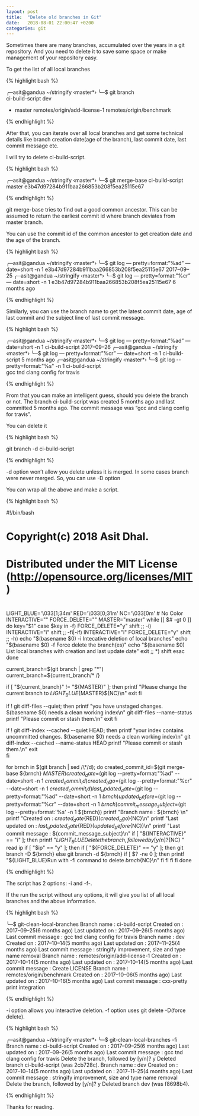 ```yaml
---
layout: post
title:  "Delete old branches in Git"
date:   2018-08-01 22:00:47 +0200
categories: git
---
```


Sometimes there are many branches, accumulated over the years in a git repository. And you need to delete it to save some space or make management of your repository easy.

To get the list of all local branches

{% highlight bash %}

╭─asit@gandua ~/stringify ‹master*›
╰─$ git branch              
  ci-build-script
  dev
* master
  remotes/origin/add-license-1
  remotes/origin/benchmark

{% endhighlight %}


After that, you can iterate over all local branches and get some technical details like branch creation date(age of the branch), last commit date, last commit message etc.

I will try to delete ci-build-script.

{% highlight bash %}

╭─asit@gandua ~/stringify ‹master*›
╰─$ git merge-base ci-build-script master 
e3b47d97284b911baa266853b208f5ea25115e67

{% endhighlight %}

git merge-base tries to find out a good common ancestor. This can be assumed to return the earliest commit id where branch deviates from master branch.

You can use the commit id of the common ancestor to get creation date and the age of the branch.

{% highlight bash %}

╭─asit@gandua ~/stringify ‹master*› 
╰─$ git log — pretty=format:”%ad” — date=short -n 1 e3b47d97284b911baa266853b208f5ea25115e67
2017–09–25
╭─asit@gandua ~/stringify ‹master*› 
╰─$ git log — pretty=format:”%cr” — date=short -n 1 e3b47d97284b911baa266853b208f5ea25115e67
6 months ago

{% endhighlight %}

Similarly, you can use the branch name to get the latest commit date, age of last commit and the subject line of last commit message.

{% highlight bash %}

╭─asit@gandua ~/stringify ‹master*› 
╰─$ git log — pretty=format:”%ad” — date=short -n 1 ci-build-script 
2017–09–26
╭─asit@gandua ~/stringify ‹master*› 
╰─$ git log — pretty=format:”%cr” — date=short -n 1 ci-build-script
5 months ago
╭─asit@gandua ~/stringify  ‹master*› 
╰─$ git log --pretty=format:"%s" -n 1 ci-build-script              
gcc tnd clang config for travis

{% endhighlight %}

From that you can make an intelligent guess, should you delete the branch or not. The branch ci-build-script was created 5 months ago and last committed 5 months ago. The commit message was “gcc and clang config for travis”.

You can delete it

{% highlight bash %}

git branch -d ci-build-script

{% endhighlight %}

-d option won’t allow you delete unless it is merged. In some cases branch were never merged. So, you can use -D option

You can wrap all the above and make a script.

{% highlight bash %}

#!/bin/bash
#
# Copyright(c) 2018 Asit Dhal.
# Distributed under the MIT License (http://opensource.org/licenses/MIT)
#

LIGHT_BLUE='\033[1;34m'
RED='\033[0;31m'
NC='\033[0m' # No Color
INTERACTIVE=""
FORCE_DELETE=""
MASTER="master"
while [[ $# -gt 0 ]]
do
  key="$1"
  case $key in
    -f)
    FORCE_DELETE="y"
    shift
    ;;
    -i)
    INTERACTIVE="i"
    shift
    ;;
    -fi|-if)
    INTERACTIVE="i"
    FORCE_DELETE="y"
    shift
    ;;
    -h)
    echo "$(basename $0) -i Intecative deletion of local branches"
    echo "$(basename $0) -f Force delete the branch(es)"
    echo "$(basename $0)    List local branches with creation and last update date"
    exit
    ;;
    *)
    shift
  esac
done

current_branch=$(git branch | grep "*")
current_branch=${current_branch/* /}

if [ "${current_branch}" != "${MASTER}" ]; then
  printf "Please change the current branch to ${LIGHT_BLUE}${MASTER}${NC}\n"
  exit
fi

if ! git diff-files --quiet; then 
  printf "you have unstaged changes. $(basename $0) needs a clean working index\n"
  git diff-files --name-status
  printf "Please commit or stash them.\n"
  exit
fi

if ! git diff-index --cached --quiet HEAD; then
  printf "your index contains uncommitted changes. $(basename $0) needs a clean working index\n"
  git diff-index --cached --name-status HEAD
  printf "Please commit or stash them.\n"
  exit  
fi

for brnch in $(git branch | sed /\*/d); do
  created_commit_id=$(git merge-base ${brnch} ${MASTER})
  created_date=$(git log --pretty=format:"%ad" --date=short -n 1 ${created_commit_id})
  created_ago=$(git log --pretty=format:"%cr" --date=short -n 1 ${created_commit_id})
  last_updated_date=$(git log --pretty=format:"%ad" --date=short -n 1 ${brnch})
  updated_before=$(git log --pretty=format:"%cr" --date=short -n 1 ${brnch})
  commit_message_subject=$(git log --pretty=format:'%s' -n 1 ${brnch})
  printf "Branch name         : ${brnch} \n"
  printf "Created on          : ${created_date}${RED}(${created_ago})${NC}\n"
  printf "Last updated on     : ${last_updated_date}${RED}(${updated_before}${NC})\n"
  printf "Last commit message : ${commit_message_subject}\n"
  if [ "${INTERACTIVE}" == "i" ]; then
    printf "${LIGHT_BLUE}Delete the branch, followed by [y/n]?${NC} "
    read ip
    if [ "$ip" == "y" ]; then
      if [ "${FORCE_DELETE}" == "y" ]; then
        git branch -D ${brnch}
      else
        git branch -d ${brnch}
        if [ $? -ne 0 ]; then
          printf "${LIGHT_BLUE}Run with -fi command to delete ${brnch}${NC}\n"
        fi
      fi
    fi
  fi
done

{% endhighlight %}

The script has 2 options: -i and -f-.

If the run the script without any options, it will give you list of all local branches and the above information.

{% highlight bash %}

╰─$ git-clean-local-branches 
Branch name : ci-build-script 
Created on : 2017–09–25(6 months ago)
Last updated on : 2017–09–26(5 months ago)
Last commit message : gcc tnd clang config for travis
Branch name : dev 
Created on : 2017–10–14(5 months ago)
Last updated on : 2017–11–25(4 months ago)
Last commit message : stringify improvement, size and type name removal
Branch name : remotes/origin/add-license-1 
Created on : 2017–10–14(5 months ago)
Last updated on : 2017–10–14(5 months ago)
Last commit message : Create LICENSE
Branch name : remotes/origin/benchmark 
Created on : 2017–10–06(5 months ago)
Last updated on : 2017–10–16(5 months ago)
Last commit message : cxx-pretty print integration

{% endhighlight %}

-i option allows you interactive deletion. -f option uses git delete -D(force delete).

{% highlight bash %}

╭─asit@gandua ~/stringify ‹master*› 
╰─$ git-clean-local-branches -fi
Branch name : ci-build-script 
Created on : 2017–09–25(6 months ago)
Last updated on : 2017–09–26(5 months ago)
Last commit message : gcc tnd clang config for travis
Delete the branch, followed by [y/n]? y
Deleted branch ci-build-script (was 2cb728c).
Branch name : dev 
Created on : 2017–10–14(5 months ago)
Last updated on : 2017–11–25(4 months ago)
Last commit message : stringify improvement, size and type name removal
Delete the branch, followed by [y/n]? y
Deleted branch dev (was f8698b4).

{% endhighlight %}

Thanks for reading.